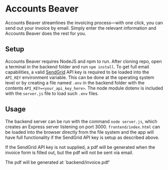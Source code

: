 # Accounts Beaver

Accounts Beaver streamlines the invoicing process—with one click, you can send out your invoice by email. Simply enter the relevant information and Accounts Beaver does the rest for you.

## Setup

Accounts Beaver requires NodeJS and npm to run.
After cloning repo, open a terminal in the backend folder and run `npm install`.
To get full email capabilities, a valid [SendGrid](https://sendgrid.com/) API key is required to be loaded into the `API_KEY` environment variable. This can be done at the operating system level or by creating a file named `.env` in the backend folder with the contents `API_KEY=<your_api_key_here>`. The node module dotenv is included with the `server.js` file to load such `.env` files.

## Usage

The backend server can be run with the command `node server.js`, which creates an Express server listening on port 3000. `frontend/index.html` can be loaded into the browser directly from the file system and the app will have full functionality if the SendGrid API key is setup as described above.

If the SendGrid API key is not supplied, a pdf will be generated when the invoice form is filled out, but the pdf will not be sent via email.

The pdf will be generated at `backend/invoice.pdf'
